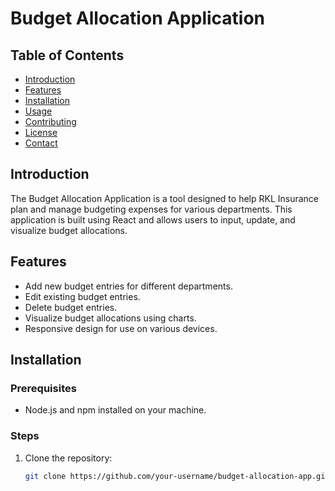 # Budget Allocation Application

## Table of Contents
- [Introduction](#introduction)
- [Features](#features)
- [Installation](#installation)
- [Usage](#usage)
- [Contributing](#contributing)
- [License](#license)
- [Contact](#contact)

## Introduction
The Budget Allocation Application is a tool designed to help RKL Insurance plan and manage budgeting expenses for various departments. This application is built using React and allows users to input, update, and visualize budget allocations.

## Features
- Add new budget entries for different departments.
- Edit existing budget entries.
- Delete budget entries.
- Visualize budget allocations using charts.
- Responsive design for use on various devices.

## Installation

### Prerequisites
- Node.js and npm installed on your machine.

### Steps
1. Clone the repository:
   ```sh
   git clone https://github.com/your-username/budget-allocation-app.git
